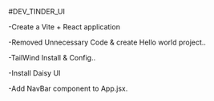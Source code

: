 #DEV_TINDER_UI

-Create a Vite + React application

-Removed Unnecessary Code & create Hello world project..

-TailWind Install &  Config..

-Install Daisy UI

-Add NavBar component to App.jsx.